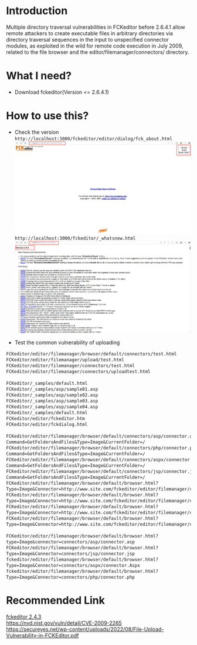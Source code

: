 # Introduction
Multiple directory traversal vulnerabilities in FCKeditor before 2.6.4.1 allow remote attackers to create executable files in arbitrary directories via directory traversal sequences in the input to unspecified connector modules, as exploited in the wild for remote code execution in July 2009, related to the file browser and the editor/filemanager/connectors/ directory.  

# What I need?
+ Download fckeditor(Version <= 2.6.4.1)

# How to use this?

+ Check the version
`http://localhost:3000/fckeditor/editor/dialog/fck_about.html`  
![Version](https://github.com/dark-pool/Web-Security/blob/main/CVE/CVE-2009-2265/Output/20250511201424.png)  
`http://localhost:3000/fckeditor/_whatsnew.html`  
![Version](https://github.com/dark-pool/Web-Security/blob/main/CVE/CVE-2009-2265/Output/20250511202154.png)

+ Test the common vulnerability of uploading
```
FCKeditor/editor/filemanager/browser/default/connectors/test.html
FCKeditor/editor/filemanager/upload/test.html
FCKeditor/editor/filemanager/connectors/test.html
FCKeditor/editor/filemanager/connectors/uploadtest.html

FCKeditor/_samples/default.html
FCKeditor/_samples/asp/sample01.asp
FCKeditor/_samples/asp/sample02.asp
FCKeditor/_samples/asp/sample03.asp
FCKeditor/_samples/asp/sample04.asp
FCKeditor/_samples/default.html
FCKeditor/editor/fckeditor.htm
FCKeditor/editor/fckdialog.html

FCKeditor/editor/filemanager/browser/default/connectors/asp/connector.asp?Command=GetFoldersAndFiles&Type=Image&CurrentFolder=/
FCKeditor/editor/filemanager/browser/default/connectors/php/connector.php?Command=GetFoldersAndFiles&Type=Image&CurrentFolder=/
FCKeditor/editor/filemanager/browser/default/connectors/aspx/connector.aspx?Command=GetFoldersAndFiles&Type=Image&CurrentFolder=/
FCKeditor/editor/filemanager/browser/default/connectors/jsp/connector.jsp?Command=GetFoldersAndFiles&Type=Image&CurrentFolder=/
FCKeditor/editor/filemanager/browser/default/browser.html?Type=Image&Connector=http://www.site.com/fckeditor/editor/filemanager/connectors/php/connector.php
FCKeditor/editor/filemanager/browser/default/browser.html?Type=Image&Connector=http://www.site.com/fckeditor/editor/filemanager/connectors/asp/connector.asp
FCKeditor/editor/filemanager/browser/default/browser.html?Type=Image&Connector=http://www.site.com/fckeditor/editor/filemanager/connectors/aspx/connector.aspx
FCKeditor/editor/filemanager/browser/default/browser.html?Type=Image&Connector=http://www.site.com/fckeditor/editor/filemanager/connectors/jsp/connector.jsp

FCKeditor/editor/filemanager/browser/default/browser.html?type=Image&connector=connectors/asp/connector.asp
FCKeditor/editor/filemanager/browser/default/browser.html?Type=Image&Connector=connectors/jsp/connector.jsp
fckeditor/editor/filemanager/browser/default/browser.html?Type=Image&Connector=connectors/aspx/connector.Aspx
fckeditor/editor/filemanager/browser/default/browser.html?Type=Image&Connector=connectors/php/connector.php

```


# Recommended Link
[fckeditor 2.4.3](https://github.com/treadmillian/fckeditor)  
https://nvd.nist.gov/vuln/detail/CVE-2009-2265  
https://secureyes.net/wp-content/uploads/2022/08/File-Upload-Vulnerability-in-FCKEditor.pdf  
